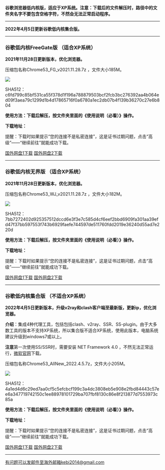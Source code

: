 **谷歌浏览器低内核版，适应于XP系统。注意：下载后的文件解压时，路径中的文件夹名字不要包含空格字符，不然会无法正常启动程序。**

***

**2022年4月5日更新谷歌低内核集合版。**

***

### 谷歌低内核FreeGate版 （适合XP系统）

**2021年11月28日更新版本，优化浏览器。**

压缩包名称Chrome53_FG_v2021.11.28.7z ，文件大小185M。

![](https://cdn.jsdelivr.net/gh/Alvin9999/pac2/softimag/chrome5311282.PNG)

SHA512：c6fd799c85bf531ca55f378d1f196a788879503bcf2fcb3bc276392aa4b064ed09f3aea79c1299d1b4d17865716f0a6780a1ec2db07b4f139b36270c27e6b804

**使用方法：下载后解压，按文件夹里面的《使用说明（必看）》操作。**

**下载地址：**

提醒：下载时如果提示“您的连接不是私密连接”，这是证书过期问题，点击“高级”——“继续前往”就能成功下载。

[国外网盘1下载](https://tr601.free4444.xyz/Chrome53_FG_v2021.11.28.7z) 
[国外网盘2下载](https://tr201.free4444.xyz/Chrome53_FG_v2021.11.28.7z) 

***

### 谷歌低内核无界版 （适合XP系统）

**2021年11月28日更新版本，优化浏览器。**

压缩包名称Chrome53_WJ_v2021.11.28.7z ，文件大小182M。

![](https://cdn.jsdelivr.net/gh/Alvin9999/pac2/softimag/chrome5311283.PNG)

SHA512：7bb7272402d925357512dccd6e3f3e7c585d4cf6eef2bbd6909fa301aa39efd47f37bb597553f743b6929faefe744597de511760fdd2019e36240d55ad7e220d

**使用方法：下载后解压，按文件夹里面的《使用说明（必看）》操作。**

**下载地址：**

提醒：下载时如果提示“您的连接不是私密连接”，这是证书过期问题，点击“高级”——“继续前往”就能成功下载。

[国外网盘1下载](https://tr601.free4444.xyz/Chrome53_WJ_v2021.11.28.7z) 
[国外网盘2下载](https://tr201.free4444.xyz/Chrome53_WJ_v2021.11.28.7z) 

***


### 谷歌低内核集合版 （不适合XP系统）

**2022年4月5日更新版本，升级v2ray和clash客户端至最新版，更新ip，优化浏览器。**

**介绍**：集成4种代理工具，包括包括clash、v2ray、SSR、SS-plugin。由于大多数工具的版本不支持XP系统，所以集合版不适合XP系统，使用此版本，电脑系统建议升级到windows7或以上。

**注意**第一次使用SS/SSR时，需要安装 NET Framework 4.0 ，不然无法正常运行，[微软官网](https://www.microsoft.com/zh-cn/download/details.aspx?id=17718)下载。

压缩包名称Chrome53_AllNew_2022.4.5.7z，文件大小205M。

![](https://cdn.jsdelivr.net/gh/Alvin9999/pac2/softimag/chrome531128.PNG)

SHA512：4a1ed4d6c29ed7aa0cf5c5efcbcf199c3a4dc3808eb5e908e2fbd84443c57ee6a347719742150c1ee88978101729ba707fbf8130c86e8f213877d7553973c85a

**使用方法：下载后解压，按文件夹里面的《使用说明（必看）》操作。**

**下载地址：**

提醒：下载时如果提示“您的连接不是私密连接”，这是证书过期问题，点击“高级”——“继续前往”就能成功下载。

[国外网盘1下载](https://tr601.free4444.xyz/Chrome53_AllNew_2022.4.5.7z) 
[国外网盘2下载](https://tr201.free4444.xyz/Chrome53_AllNew_2022.4.5.7z) 


***

有问题可以发邮件至海外邮箱kebi2014@gmail.com

